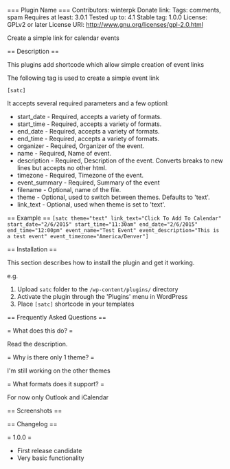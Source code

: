 === Plugin Name ===
Contributors: winterpk
Donate link: 
Tags: comments, spam
Requires at least: 3.0.1
Tested up to: 4.1
Stable tag: 1.0.0
License: GPLv2 or later
License URI: http://www.gnu.org/licenses/gpl-2.0.html

Create a simple link for calendar events 

== Description ==

This plugins add shortcode which allow simple creation of event links

The following tag is used to create a simple event link

`[satc]`

It accepts several required parameters and a few optionl:

*   start_date 			- Required, accepts a variety of formats.
*   start_time			- Required, accepts a variety of formats.
*	end_date			- Required, accepts a variety of formats.
*	end_time			- Required, accepts a variety of formats.
*	organizer			- Required, Organizer of the event.
*	name				- Required, Name of event.
*	description 		- Required, Description of the event. Converts breaks to new lines but accepts no other html.
*   timezone			- Required, Timezone of the event.
*	event_summary		- Required, Summary of the event
*	filename			- Optional, name of the file.
*	theme 				- Optional, used to switch between themes. Defaults to 'text'.  
*   link_text 			- Optional, used when theme is set to 'text'.
 
== Example ==
`[satc theme="text" link_text="Click To Add To Calendar" start_date="2/6/2015" start_time="11:30am" end_date="2/6/2015" end_time="12:00pm" event_name="Test Event" event_description="This is a test event" event_timezone="America/Denver"]`

== Installation ==

This section describes how to install the plugin and get it working.

e.g.

1. Upload `satc` folder to the `/wp-content/plugins/` directory
2. Activate the plugin through the 'Plugins' menu in WordPress
2. Place `[satc]` shortcode in your templates

== Frequently Asked Questions ==

= What does this do? =

Read the description.
 
= Why is there only 1 theme? =

I'm still working on the other themes

= What formats does it support? =

For now only Outlook and iCalendar

== Screenshots ==


== Changelog ==

= 1.0.0 =
* First release candidate
* Very basic functionality
